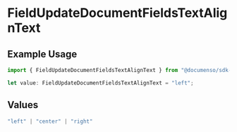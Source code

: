 # FieldUpdateDocumentFieldsTextAlignText

## Example Usage

```typescript
import { FieldUpdateDocumentFieldsTextAlignText } from "@documenso/sdk-typescript/models/operations";

let value: FieldUpdateDocumentFieldsTextAlignText = "left";
```

## Values

```typescript
"left" | "center" | "right"
```